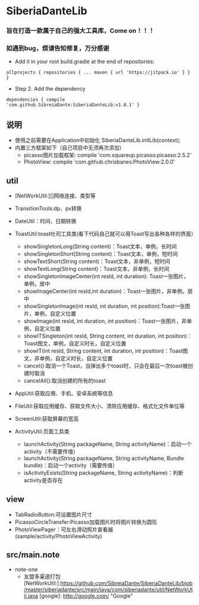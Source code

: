 # SiberiaDanteLib
### 旨在打造一款属于自己的强大工具库，Come on！！！
### 如遇到bug，烦请告知修复，万分感谢
* Add it in your root build.gradle at the end of repositories:

`allprojects {
		repositories {
			...
			maven { url 'https://jitpack.io' }
		}
	}`

* Step 2. Add the dependency

`dependencies {
compile 'com.github.SibreiaDante:SiberiaDanteLib:v1.0.1'
	}`
## 说明
* 使用之前需要在Application中初始化
    SiberiaDanteLib.initLib(context);
* 内置三方框架如下（自己项目中无须再次添加）
	* picasso图片加载框架:    compile 'com.squareup.picasso:picasso:2.5.2'
	* PhotoView:             compile 'com.github.chrisbanes:PhotoView:2.0.0'
## util
*  [NetWorkUtil:][]网络连接、类型等
* TransitionTools:dp、px转换
* DateUtil：时间、日期转换
* ToastUtil:toast吐司工具类(看下代码自己就可以用Toast写出各种各样的界面）
    * showSingletonLong(String content)：Toast文本，单例，长时间
    * showSingletonShort(String content)：Toast文本，单例，短时间
    * showTextShort(String content)：Toast文本，非单例，短时间
    * showTextLong(String content)：Toast文本，非单例，长时间
    * showSingletonImageCenter(int resId, int duration): Toast一张图片，单例，居中
    * showImageCenter(int resId,int duration)：Toast一张图片，非单例，居中
    * showSingletonImage(int resId, int duration, int position):Toast一张图片，单例，自定义位置
    * showImage(int resId, int duration, int position)：Toast一张图片，非单例，自定义位置
    * showITSingleton(int resId, String content, int duration, int position)：Toast图文，单例，自定义时长，自定义位置
    * showIT(int resId, String content, int duration, int position)：Toast图文，非单例，自定义时长，自定义位置
    * cancel():取消一个Toast，当弹出多个toast时，只会在最后一次toast被创建时取消
    * cancelAll():取消创建的所有的toast

* AppUtil:获取应用、手机、安卓系统等信息
* FileUtil:获取应用缓存、获取文件大小、清除应用缓存、格式化文件单位等
* ScreenUtil:获取屏幕的宽高
* ActivityUtil:页面工具类
    * launchActivity(String packageName, String activityName)：启动一个activity（不需要传值）
    * launchActivity(String packageName, String activityName, Bundle bundle)：启动一个activity（需要传值）
    * isActivityExists(String packageName, String activityName)：判断activity是否存在
## view
* TabRadioButton:可设置图片尺寸
* PicassoCircleTransfer:Picasso加载图片时将图片转换为圆形
* PhotoViewPager：可左右滑动照片查看器(sample/activity/PhotoViewActivity)
## src/main.note
* note-one
    * 友盟多渠道打包
    [NetWorkUtil:]:https://github.com/SibreiaDante/SiberiaDanteLib/blob/master/siberiadante/src/main/java/com/siberiadante/util/NetWorkUtil.java
[google]: http://google.com/        "Google"
